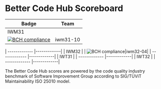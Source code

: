 # Better Code Hub Scoreboard



| Badge         | Team        |          
| ------------- |-------------| 
| IWM31                       | 
[![BCH compliance](https://bettercodehub.com/edge/badge/iregm/trabajo3-linea-horizonte-codigo-inicial?branch=master)](https://bettercodehub.com/) | iwm31-10 |

| ------------- |-------------| 
| IWM32                       |
| ![BCH compliance](https://bettercodehub.com/edge/badge/ETSISI-EMS/lab-3-mantenibilidad-giwm32-ems2021-iwm32-04?branch=master&token=a4d5a9cb8e234b67252c445dfbccc90b5c479f6d)|iwm32-04| 
| ------------- |-------------| 
| IWT31                       |
| ------------- |-------------| 
| IWT32                       |
| ------------- |-------------| 


The Better Code Hub scores are powered by the code quality industry benchmark of Software Improvement Group according to SIG/TÜViT Maintainability ISO 25010 model.

